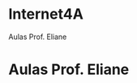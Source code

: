 # Internet4A
Aulas Prof. Eliane
<html>
  <head>
    <title>Internet 4A</title>
    
    
  </head>
  <body>
    <h1><b>Aulas Prof. Eliane</b></h1>
  </body>
</html>
